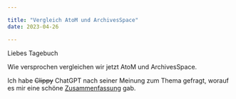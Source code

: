 ```yaml
---

title: "Vergleich AtoM und ArchivesSpace"
date: 2023-04-26

---
```


Liebes Tagebuch

Wie versprochen vergleichen wir jetzt AtoM und ArchivesSpace.

Ich habe ~~Clippy~~ ChatGPT nach seiner Meinung zum Thema gefragt, worauf es mir eine schöne [Zusammenfassung](https://florian896.github.io/lerntagebuch-bain/2023/4/27/Clippy.html) gab. 
